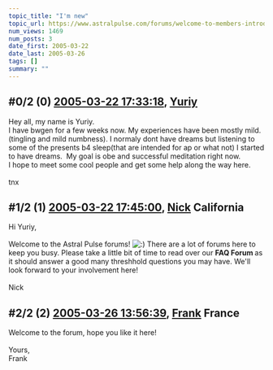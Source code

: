 ```yaml
---
topic_title: "I'm new"
topic_url: https://www.astralpulse.com/forums/welcome-to-members-introductions!/i-m-new-18125
num_views: 1469
num_posts: 3
date_first: 2005-03-22
date_last: 2005-03-26
tags: []
summary: ""
---
```


## \#0/2 (0) [2005-03-22 17:33:18](https://www.astralpulse.com/forums/index.php?msg=157088), [Yuriy](https://www.astralpulse.com/forums/profile/?u=8678)  ##
<section>
Hey all, my name is Yuriy.
<br>
I have bwgen for a few weeks now. My experiences have been mostly mild.(tingling and mild numbness). I normaly dont have dreams but listening to some of the presents b4 sleep(that are intended for ap or what not) I started to have dreams.  My goal is obe and successful meditation right now.
<br>
I hope to meet some cool people and get some help along the way here.
<br>
<br>
tnx
</section>

## \#1/2 (1) [2005-03-22 17:45:00](https://www.astralpulse.com/forums/index.php?msg=157091), [Nick](https://www.astralpulse.com/forums/profile/?u=2080) California ##
<section>
Hi Yuriy,
<br>
<br>
Welcome to the Astral Pulse forums!
<img alt=":)" class="smiley" src="https://www.astralpulse.com/forums/Smileys/fugue/smiley.png" title="Smiley"/>
There are a lot of forums here to keep you busy. Please take a little bit of time to read over our
<b>
 FAQ Forum
</b>
as it should answer a good many threshhold questions you may have. We'll look forward to your involvement here!
<br>
<br>
Nick
</section>

## \#2/2 (2) [2005-03-26 13:56:39](https://www.astralpulse.com/forums/index.php?msg=157698), [Frank](https://www.astralpulse.com/forums/profile/?u=359) France ##
<section>
Welcome to the forum, hope you like it here!
<br>
<br>
Yours,
<br>
Frank
</section>